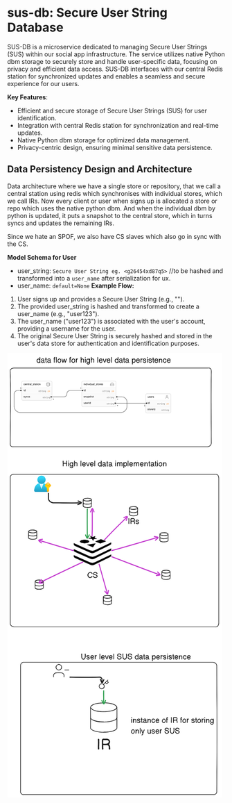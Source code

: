 # sus-db: Secure User String Database

SUS-DB is a microservice dedicated to managing Secure User Strings (SUS) within our social app infrastructure. The service utilizes native Python dbm storage to securely store and handle user-specific data, focusing on privacy and efficient data access. SUS-DB interfaces with our central Redis station for synchronized updates and enables a seamless and secure experience for our users.

**Key Features**:

- Efficient and secure storage of Secure User Strings (SUS) for user identification.
- Integration with central Redis station for synchronization and real-time updates.
- Native Python dbm storage for optimized data management.
- Privacy-centric design, ensuring minimal sensitive data persistence.

## Data Persistency Design and Architecture

Data architecture where we have a single store or repository, that we call a central station using redis which synchronises with individual stores, which we call IRs. Now every client or user when signs up is allocated a store or repo which uses the native python dbm. And when the individual dbm by python is updated, it puts a snapshot to the central store, which in turns syncs and updates the remaining IRs.

Since we hate an SPOF, we also have CS slaves which also go in sync with the CS. 

**Model Schema for User**

- user_string: `Secure User String eg. <g26454xd87q5>` //to be hashed and transformed into a `user_name` after serialization for ux.
- user_name: `default=None` 
**Example Flow:**

1. User signs up and provides a Secure User String (e.g., "").
2. The provided user_string is hashed and transformed to create a user_name (e.g., "user123").
3. The user_name ("user123") is associated with the user's account, providing a username for the user.
4. The original Secure User String is securely hashed and stored in the user's data store for authentication and identification purposes.

![sus_db_design](images/diagram_sus.png)

